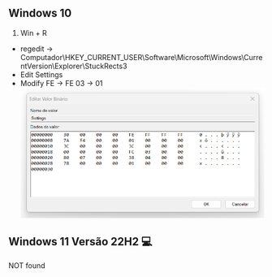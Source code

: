 ## Windows 10 
1) Win + R
- regedit
-> Computador\HKEY_CURRENT_USER\Software\Microsoft\Windows\CurrentVersion\Explorer\StuckRects3 
- Edit Settings
- Modify FE -> FE
         03 -> 01
![Alt text](image-1.png) 

## Windows 11 Versão 22H2 💻
NOT found